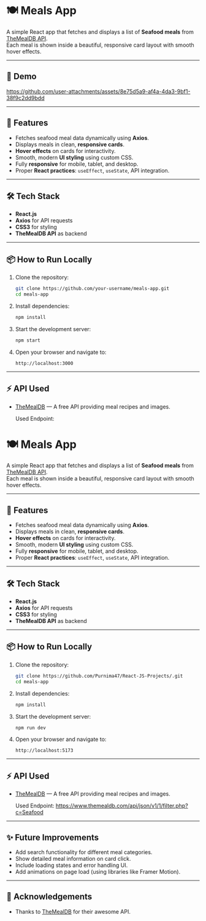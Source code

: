 # 🍽️ Meals App

A simple React app that fetches and displays a list of **Seafood meals** from [TheMealDB API](https://www.themealdb.com/).  
Each meal is shown inside a beautiful, responsive card layout with smooth hover effects.

---

## 📸 Demo

https://github.com/user-attachments/assets/8e75d5a9-af4a-4da3-9bf1-38f9c2dd9bdd 

---


## 🚀 Features

- Fetches seafood meal data dynamically using **Axios**.
- Displays meals in clean, **responsive cards**.
- **Hover effects** on cards for interactivity.
- Smooth, modern **UI styling** using custom CSS.
- Fully **responsive** for mobile, tablet, and desktop.
- Proper **React practices**: `useEffect`, `useState`, API integration.

---

## 🛠️ Tech Stack

- **React.js**
- **Axios** for API requests
- **CSS3** for styling
- **TheMealDB API** as backend

---

## 📦 How to Run Locally

1. Clone the repository:

    ```bash
    git clone https://github.com/your-username/meals-app.git
    cd meals-app
    ```

2. Install dependencies:

    ```bash
    npm install
    ```

3. Start the development server:

    ```bash
    npm start
    ```

4. Open your browser and navigate to:

    ```
    http://localhost:3000
    ```

---

## ⚡ API Used

- [TheMealDB](https://www.themealdb.com/api.php) — A free API providing meal recipes and images.

  Used Endpoint:

# 🍽️ Meals App

A simple React app that fetches and displays a list of **Seafood meals** from [TheMealDB API](https://www.themealdb.com/).  
Each meal is shown inside a beautiful, responsive card layout with smooth hover effects.

---

## 🚀 Features

- Fetches seafood meal data dynamically using **Axios**.
- Displays meals in clean, **responsive cards**.
- **Hover effects** on cards for interactivity.
- Smooth, modern **UI styling** using custom CSS.
- Fully **responsive** for mobile, tablet, and desktop.
- Proper **React practices**: `useEffect`, `useState`, API integration.

---

## 🛠️ Tech Stack

- **React.js**
- **Axios** for API requests
- **CSS3** for styling
- **TheMealDB API** as backend

---

## 📦 How to Run Locally

1. Clone the repository:

    ```bash
    git clone https://github.com/Purnima47/React-JS-Projects/.git
    cd meals-app
    ```

2. Install dependencies:

    ```bash
    npm install
    ```

3. Start the development server:

    ```bash
    npm run dev
    ```

4. Open your browser and navigate to:

    ```
    http://localhost:5173
    ```

---

## ⚡ API Used

- [TheMealDB](https://www.themealdb.com/api.php) — A free API providing meal recipes and images.

  Used Endpoint:
<https://www.themealdb.com/api/json/v1/1/filter.php?c=Seafood>

---


## ✨ Future Improvements

- Add search functionality for different meal categories.
- Show detailed meal information on card click.
- Include loading states and error handling UI.
- Add animations on page load (using libraries like Framer Motion).

---

## 🧡 Acknowledgements

- Thanks to [TheMealDB](https://www.themealdb.com/) for their awesome API.